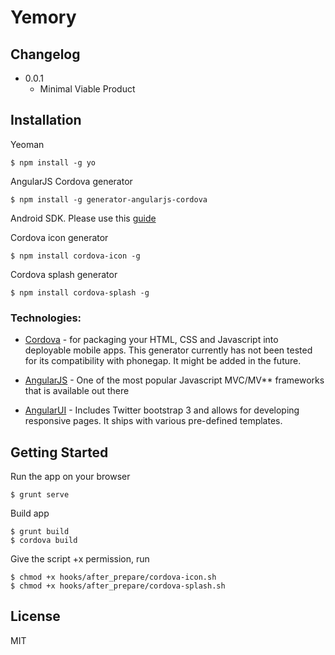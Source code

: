 # Yemory

## Changelog

* 0.0.1
    * Minimal Viable Product

## Installation

Yeoman
```
$ npm install -g yo
```
AngularJS Cordova generator
```
$ npm install -g generator-angularjs-cordova
```
Android SDK. Please use this [guide](https://cordova.apache.org/docs/en/latest/guide/platforms/android/index.html)

Cordova icon generator
```
$ npm install cordova-icon -g
```
Cordova splash generator
```
$ npm install cordova-splash -g
```

### Technologies:

* [Cordova](http://phonegap.com) - for packaging your HTML, CSS and Javascript into deployable mobile apps.
This generator currently has not been tested for its compatibility with phonegap. It might be added in the future.

* [AngularJS](http://angularjs.org) - One of the most popular Javascript MVC/MV** frameworks that is available out there

* [AngularUI](http://angular-ui.github.io/) - Includes Twitter bootstrap 3 and allows for developing responsive pages. It ships with various pre-defined templates.


## Getting Started

Run the app on your browser
```
$ grunt serve
```

Build app
```
$ grunt build
$ cordova build
```

Give the script +x permission, run
```
$ chmod +x hooks/after_prepare/cordova-icon.sh
$ chmod +x hooks/after_prepare/cordova-splash.sh
```

## License

MIT
